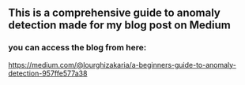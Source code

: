 ## This is a comprehensive guide to anomaly detection made for my blog post on Medium

### you can access the blog from here:
https://medium.com/@lourghizakaria/a-beginners-guide-to-anomaly-detection-957ffe577a38
